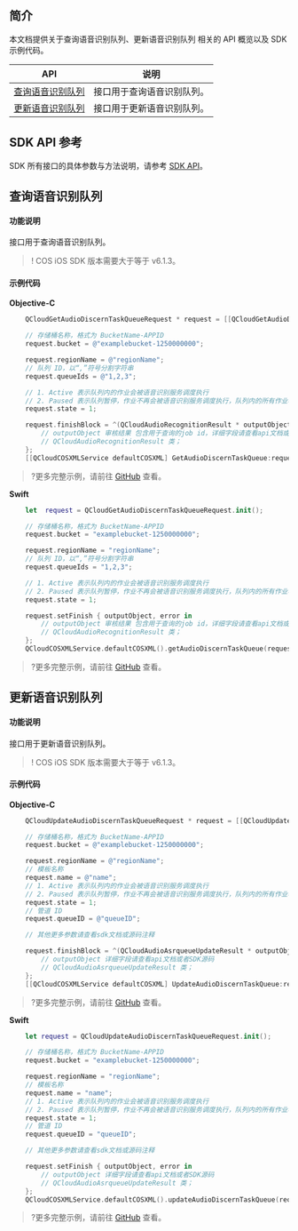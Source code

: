 

## 简介

本文档提供关于查询语音识别队列、更新语音识别队列 相关的 API 概览以及 SDK 示例代码。

| API                                                          |  说明                                  |
| ------------------------------------------------------------ | ----------------------------------------- |
| [查询语音识别队列](https://cloud.tencent.com/document/product/460/46234) |接口用于查询语音识别队列。|
| [更新语音识别队列](https://cloud.tencent.com/document/product/460/46235) |接口用于更新语音识别队列。|

## SDK API 参考

SDK 所有接口的具体参数与方法说明，请参考 [SDK API](https://cos-ios-sdk-doc-1253960454.file.myqcloud.com/)。

## 查询语音识别队列

#### 功能说明

接口用于查询语音识别队列。

> ! COS iOS SDK 版本需要大于等于 v6.1.3。

#### 示例代码
**Objective-C**

[//]: # (.cssg-snippet-get-audiodiscern-taskqueue)
```objective-c
    QCloudGetAudioDiscernTaskQueueRequest * request = [[QCloudGetAudioDiscernTaskQueueRequest alloc]init];

    // 存储桶名称，格式为 BucketName-APPID
    request.bucket = @"examplebucket-1250000000";

    request.regionName = @"regionName";
    // 队列 ID，以“,”符号分割字符串
    request.queueIds = @"1,2,3";

    // 1. Active 表示队列内的作业会被语音识别服务调度执行
    // 2. Paused 表示队列暂停，作业不再会被语音识别服务调度执行，队列内的所有作业状态维持在暂停状态，已经处于识别中的任务将继续执行，不受影响
    request.state = 1;

    request.finishBlock = ^(QCloudAudioRecognitionResult * outputObject, NSError *error) {
        // outputObject 审核结果 包含用于查询的job id，详细字段请查看api文档或者SDK源码
        // QCloudAudioRecognitionResult 类；
    };
    [[QCloudCOSXMLService defaultCOSXML] GetAudioDiscernTaskQueue:request];
```

>?更多完整示例，请前往 [GitHub](https://github.com/tencentyun/cos-snippets/tree/master/iOS/Objc/Examples/cases/AudioDiscernTaskQueue.m) 查看。

**Swift**

[//]: # (.cssg-snippet-get-audiodiscern-taskqueue)
```swift
    let  request = QCloudGetAudioDiscernTaskQueueRequest.init();

    // 存储桶名称，格式为 BucketName-APPID
    request.bucket = "examplebucket-1250000000";

    request.regionName = "regionName";
    // 队列 ID，以“,”符号分割字符串
    request.queueIds = "1,2,3";

    // 1. Active 表示队列内的作业会被语音识别服务调度执行
    // 2. Paused 表示队列暂停，作业不再会被语音识别服务调度执行，队列内的所有作业状态维持在暂停状态，已经处于识别中的任务将继续执行，不受影响
    request.state = 1;

    request.setFinish { outputObject, error in
        // outputObject 审核结果 包含用于查询的job id，详细字段请查看api文档或者SDK源码
        // QCloudAudioRecognitionResult 类；
    };
    QCloudCOSXMLService.defaultCOSXML().getAudioDiscernTaskQueue(request);
```

>?更多完整示例，请前往 [GitHub](https://github.com/tencentyun/cos-snippets/tree/master/iOS/Swift/Examples/cases/AudioDiscernTaskQueue.swift) 查看。

## 更新语音识别队列

#### 功能说明

接口用于更新语音识别队列。

> ! COS iOS SDK 版本需要大于等于 v6.1.3。

#### 示例代码
**Objective-C**

[//]: # (.cssg-snippet-update-audiodiscern-taskqueue)
```objective-c
    QCloudUpdateAudioDiscernTaskQueueRequest * request = [[QCloudUpdateAudioDiscernTaskQueueRequest alloc]init];

    // 存储桶名称，格式为 BucketName-APPID
    request.bucket = @"examplebucket-1250000000";

    request.regionName = @"regionName";
    // 模板名称
    request.name = @"name";
    // 1. Active 表示队列内的作业会被语音识别服务调度执行
    // 2. Paused 表示队列暂停，作业不再会被语音识别服务调度执行，队列内的所有作业状态维持在暂停状态，已经处于识别中的任务将继续执行，不受影响
    request.state = 1;
    // 管道 ID
    request.queueID = @"queueID";

    // 其他更多参数请查看sdk文档或源码注释

    request.finishBlock = ^(QCloudAudioAsrqueueUpdateResult * outputObject, NSError *error) {
        // outputObject 详细字段请查看api文档或者SDK源码
        // QCloudAudioAsrqueueUpdateResult 类；
    };
    [[QCloudCOSXMLService defaultCOSXML] UpdateAudioDiscernTaskQueue:request];
```

>?更多完整示例，请前往 [GitHub](https://github.com/tencentyun/cos-snippets/tree/master/iOS/Objc/Examples/cases/AudioDiscernTaskQueue.m) 查看。

**Swift**

[//]: # (.cssg-snippet-update-audiodiscern-taskqueue)
```swift
    let request = QCloudUpdateAudioDiscernTaskQueueRequest.init();

    // 存储桶名称，格式为 BucketName-APPID
    request.bucket = "examplebucket-1250000000";

    request.regionName = "regionName";
    // 模板名称
    request.name = "name";
    // 1. Active 表示队列内的作业会被语音识别服务调度执行
    // 2. Paused 表示队列暂停，作业不再会被语音识别服务调度执行，队列内的所有作业状态维持在暂停状态，已经处于识别中的任务将继续执行，不受影响
    request.state = 1;
    // 管道 ID
    request.queueID = "queueID";

    // 其他更多参数请查看sdk文档或源码注释

    request.setFinish { outputObject, error in
        // outputObject 详细字段请查看api文档或者SDK源码
        // QCloudAudioAsrqueueUpdateResult 类；
    };
    QCloudCOSXMLService.defaultCOSXML().updateAudioDiscernTaskQueue(request);
```

>?更多完整示例，请前往 [GitHub](https://github.com/tencentyun/cos-snippets/tree/master/iOS/Swift/Examples/cases/AudioDiscernTaskQueue.swift) 查看。